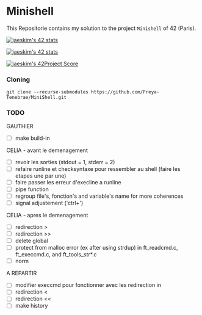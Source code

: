 # Minishell

This Repositorie contains my solution to the project `Minishell` of 42 (Paris).

[![jaeskim's 42 stats](https://badge42.herokuapp.com/api/stats/cmaginot?cursus=42cursus&privacyName=true)](https://github.com/JaeSeoKim/badge42)

[![jaeskim's 42 stats](https://badge42.herokuapp.com/api/stats/gadeneux?cursus=42cursus&privacyName=true)](https://github.com/JaeSeoKim/badge42)

[![jaeskim's 42Project Score](https://badge42.herokuapp.com/api/project/cmaginot/minishell)](https://github.com/JaeSeoKim/badge42)

### Cloning

```shell
git clone --recurse-submodules https://github.com/Freya-Tenebrae/MiniShell.git
```

### TODO

GAUTHIER
- [ ] make build-in

CELIA - avant le demenagement
- [ ] revoir les sorties (stdout = 1, stderr = 2)
- [ ] refaire runline et checksyntaxe pour ressembler au shell (faire les etapes une par une)
- [ ] faire passer les erreur d'execline a runline 
- [ ] pipe function
- [ ] regroup file's, fonction's and variable's name for more coherences
- [ ] signal adjustement ('ctrl+\')

CELIA - apres le demenagement
- [ ] redirection >
- [ ] redirection >>
- [ ] delete global
- [ ] protect from malloc error (ex after using strdup) in ft_readcmd.c, ft_execcmd.c, and ft_tools_str*.c
- [ ] norm

A REPARTIR
- [ ] modifier execcmd pour fonctionner avec les redirection in
- [ ] redirection <
- [ ] redirection <<
- [ ] make history